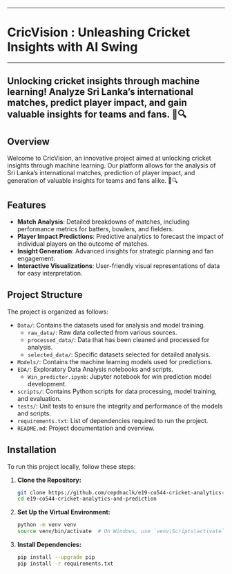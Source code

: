 ___
# CricVision : Unleashing Cricket Insights with AI Swing
___

## Unlocking cricket insights through machine learning! Analyze Sri Lanka’s international matches, predict player impact, and gain valuable insights for teams and fans. 🏏🔍

## Overview

Welcome to CricVision, an innovative project aimed at unlocking cricket insights through machine learning. Our platform allows for the analysis of Sri Lanka’s international matches, prediction of player impact, and generation of valuable insights for teams and fans alike. 🏏🔍

## Features

- **Match Analysis**: Detailed breakdowns of matches, including performance metrics for batters, bowlers, and fielders.
- **Player Impact Predictions**: Predictive analytics to forecast the impact of individual players on the outcome of matches.
- **Insight Generation**: Advanced insights for strategic planning and fan engagement.
- **Interactive Visualizations**: User-friendly visual representations of data for easy interpretation.

## Project Structure

The project is organized as follows:

- `Data/`: Contains the datasets used for analysis and model training.
  - `raw_data/`: Raw data collected from various sources.
  - `processed_data/`: Data that has been cleaned and processed for analysis.
  - `selected_data/`: Specific datasets selected for detailed analysis.
- `Models/`: Contains the machine learning models used for predictions.
- `EDA/`: Exploratory Data Analysis notebooks and scripts.
  - `Win_predictor.ipynb`: Jupyter notebook for win prediction model development.
- `scripts/`: Contains Python scripts for data processing, model training, and evaluation.
- `tests/`: Unit tests to ensure the integrity and performance of the models and scripts.
- `requirements.txt`: List of dependencies required to run the project.
- `README.md`: Project documentation and overview.

## Installation

To run this project locally, follow these steps:

1. **Clone the Repository:**
   ```sh
   git clone https://github.com/cepdnaclk/e19-co544-cricket-analytics-and-prediction.git
   cd e19-co544-cricket-analytics-and-prediction

2. **Set Up the Virtual Environment:**
   ```sh
   python -m venv venv
   source venv/bin/activate  # On Windows, use `venv\Scripts\activate`

3. **Install Dependencies:**
   ```sh
   pip install --upgrade pip
   pip install -r requirements.txt

